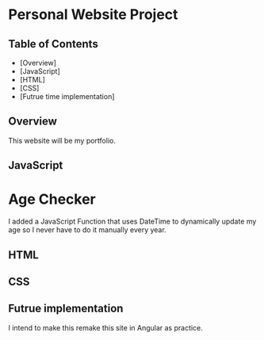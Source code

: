 # Personal Website Project

## Table of Contents

* [Overview]
* [JavaScript]
* [HTML]
* [CSS]
* [Futrue time implementation]

## Overview

This website will be my portfolio.

## JavaScript
  # Age Checker
  I added a JavaScript Function that uses DateTime to dynamically update my age so I never have to do it manually every year.

## HTML

## CSS

## Futrue implementation
I intend to make this remake this site in Angular as practice.